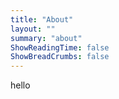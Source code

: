 ```yaml
---
title: "About"
layout: ""
summary: "about"
ShowReadingTime: false
ShowBreadCrumbs: false
---
```


hello